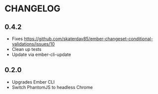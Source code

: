 CHANGELOG
=========

## 0.4.2

- Fixes https://github.com/skaterdav85/ember-changeset-conditional-validations/issues/10
- Clean up tests
- Update via ember-cli-update

## 0.2.0

- Upgrades Ember CLI
- Switch PhantomJS to headless Chrome

